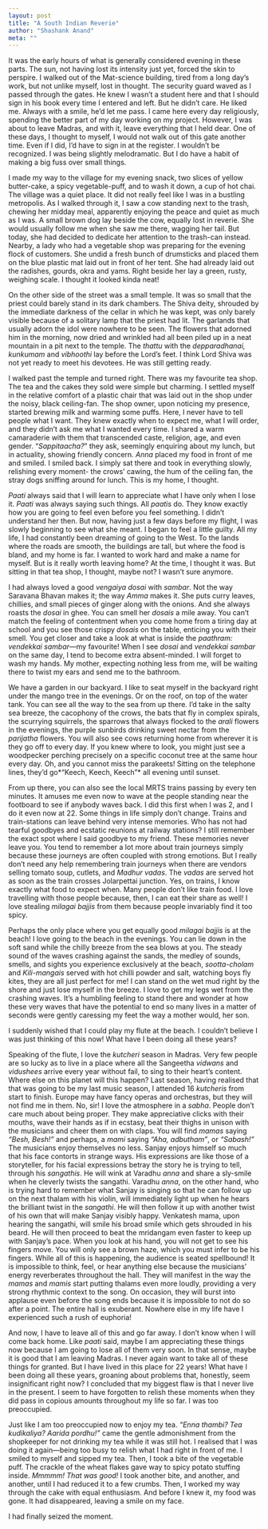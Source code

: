 ```yaml
---
layout: post
title: "A South Indian Reverie"
author: "Shashank Anand"
meta: ""
---
```


It was the early hours of what is generally considered evening in these parts. The sun, not having lost its intensity just yet, forced the skin to perspire.  I walked out of the Mat-science building, tired from a long day’s work, but not unlike myself, lost in thought. The security guard waved as I passed through the gates. He knew I wasn’t a student here and that I should sign in his book every time I entered and left. But he didn’t care. He liked me. Always with a smile, he’d let me pass. I came here every day religiously, spending the better part of my day working on my project. However, I was about to leave Madras, and with it, leave everything that I held dear. One of these days, I thought to myself, I would not walk out of this gate another time. Even if I did, I’d have to sign in at the register. I wouldn’t be recognized. I was being slightly melodramatic. But I do have a habit of making a big fuss over small things.

I made my way to the village for my evening snack, two slices of yellow butter-cake, a spicy vegetable-puff, and to wash it down, a cup of hot chai. The village was a quiet place. It did not really feel like I was in a bustling metropolis. As I walked through it, I saw a cow standing next to the trash, chewing her midday meal, apparently enjoying the peace and quiet as much as I was. A small brown dog lay beside the cow, equally lost in reverie. She would usually follow me when she saw me there, wagging her tail. But today, she had decided to dedicate her attention to the trash-can instead. Nearby, a lady who had a vegetable shop was preparing for the evening flock of customers. She undid a fresh bunch of drumsticks and placed them on the blue plastic mat laid out in front of her tent. She had already laid out the radishes, gourds, okra and yams. Right beside her lay a green, rusty, weighing scale. I thought it looked kinda neat! 

On the other side of the street was a small temple. It was so small that the priest could barely stand in its dark chambers. The Shiva deity, shrouded by the immediate darkness of the cellar in which he was kept, was only barely visible because of a solitary lamp that the priest had lit. The garlands that usually adorn the idol were nowhere to be seen. The flowers that adorned him in the morning, now dried and wrinkled had all been piled up in a neat mountain in a pit next to the temple. The *thattu* with the *depparadhanai, kunkumam* and *vibhoothi* lay before the Lord’s feet. I think Lord Shiva was not yet ready to meet his devotees. He was still getting ready.

I walked past the temple and turned right. There was my favourite tea shop. The tea and the cakes they sold were simple but charming. I settled myself in the relative comfort of a plastic chair that was laid out in the shop under the noisy, black ceiling-fan. The shop owner, upon noticing my presence, started brewing milk and warming some puffs. Here, I never have to tell people what I want. They knew exactly when to expect me, what I will order, and they didn’t ask me what I wanted every time. I shared a warm camaraderie with them that transcended caste, religion, age, and even gender. “*Sappitaacha?*” they ask, seemingly enquiring about my lunch, but in actuality, showing friendly concern. *Anna* placed my food in front of me and smiled. I smiled back. I simply sat there and took in everything slowly, relishing every moment- the crows’ cawing, the hum of the ceiling fan, the stray dogs sniffing around for lunch. This is my home, I thought.

*Paati* always said that I will learn to appreciate what I have only when I lose it. *Paati* was always saying such things. All *paatis* do. They know exactly how you are going to feel even before you feel something. I didn’t understand her then. But now, having just a few days before my flight, I was slowly beginning to see what she meant. I began to feel a little guilty. All my life, I had constantly been dreaming of going to the West. To the lands where the roads are smooth, the buildings are tall, but where the food is bland, and my home is far. I wanted to work hard and make a name for myself. But is it really worth leaving home? At the time, I thought it was. But sitting in that tea shop, I thought, maybe not? I wasn’t sure anymore.


I had always loved a good *vengaiya dosai* with *sambar*. Not the way Saravana Bhavan makes it; the way *Amma* makes it. She puts curry leaves, chillies, and small pieces of ginger along with the onions. And she always roasts the *dosai* in ghee. You can smell her *dosais* a mile away. You can’t match the feeling of contentment when you come home from a tiring day at school and you see those crispy *dosais* on the table, enticing you with their smell. You get closer and take a look at what is inside the *paathram: vendekkai sambar*—my favourite! When I see *dosai* and *vendekkai sambar* on the same day, I tend to become extra absent-minded. I will forget to wash my hands. My mother, expecting nothing less from me, will be waiting there to twist my ears and send me to the bathroom. 

We have a garden in our backyard. I like to seat myself in the backyard right under the mango tree in the evenings. Or on the roof, on top of the water tank. You can see all the way to the sea from up there. I’d take in the salty sea breeze, the cacophony of the crows, the bats that fly in complex spirals, the scurrying squirrels, the sparrows that always flocked to the *arali* flowers in the evenings, the purple sunbirds drinking sweet nectar from the *parijatha* flowers. You will also see cows returning home from wherever it is they go off to every day. If you knew where to look, you might just see a woodpecker perching precisely on a specific coconut tree at the same hour every day. Oh, and you cannot miss the parakeets! Sitting on the telephone lines, they’d go*“Keech, Keech, Keech”* all evening until sunset.

From up there, you can also see the local MRTS trains passing by every ten minutes. It amuses me even now to wave at the people standing near the footboard to see if anybody waves back. I did this first when I was 2, and I do it even now at 22. Some things in life simply don’t change. Trains and train-stations can leave behind very intense memories. Who has not had tearful goodbyes and ecstatic reunions at railway stations? I still remember the exact spot where I said goodbye to my friend. These memories never leave you. You tend to remember a lot more about train journeys simply because these journeys are often coupled with strong emotions. But I really don’t need any help remembering train journeys when there are vendors selling tomato soup, cutlets, and *Madhur vadas*. The *vadas* are served hot as soon as the train crosses Jolarpettai junction. Yes, on trains, I know exactly what food to expect when. Many people don’t like train food. I love travelling with those people because, then, I can eat their share as well! I love stealing *milagai bajjis* from them because people invariably find it too spicy.

Perhaps the only place where you get equally good *milagai bajjis* is at the beach! I love going to the beach in the evenings. You can lie down in the soft sand while the chilly breeze from the sea blows at you. The steady sound of the waves crashing against the sands, the medley of sounds, smells, and sights you experience exclusively at the beach, *sootta-cholam* and *Kili-mangais* served with hot chilli powder and salt, watching boys fly kites, they are all just perfect for me! I can stand on the wet mud right by the shore and just lose myself in the breeze. I love to get my legs wet from the crashing waves. It’s a humbling feeling to stand there and wonder at how these very waves that have the potential to end so many lives in a matter of seconds were gently caressing my feet the way a mother would, her son. 

I suddenly wished that I could play my flute at the beach. I couldn’t believe I was just thinking of this now! What have I been doing all these years?

Speaking of the flute, I love the *kutcheri* season in Madras. Very few people are so lucky as to live in a place where all the Sangeetha *vidwans* and *vidushees* arrive every year without fail, to sing to their heart’s content. Where else on this planet will this happen? Last season, having realised that that was going to be my last music season, I attended 16 *kutcheris* from start to finish. Europe may have fancy operas and orchestras, but they will not find me in them. No, sir! I love the atmosphere in a *sabha*. People don’t care much about being proper. They make appreciative clicks with their mouths, wave their hands as if in ecstasy, beat their thighs in unison with the musicians and cheer them on with claps. You will find *mamas* saying *“Besh, Besh!”* and perhaps, a *mami* saying *“Aha, adbutham”*, or *“Sabash!”* The musicians enjoy themselves no less. Sanjay enjoys himself so much that his face contorts in strange ways. His expressions are like those of a storyteller, for his facial expressions betray the story he is trying to tell, through his *sangathis*. He will wink at Varadhu *anna* and share a sly-smile when he cleverly twists the sangathi. Varadhu *anna*, on the other hand, who is trying hard to remember what Sanjay is singing so that he can follow up on the next thalam with his violin, will immediately light up when he hears the brilliant twist in the *sangathi*. He will then follow it up with another twist of his own that will make Sanjay visibly happy. Venkatesh mama, upon hearing the sangathi, will smile his broad smile which gets shrouded in his beard. He will then proceed to beat the mridangam even faster to keep up with Sanjay’s pace. When you look at his hand, you will not get to see his fingers move. You will only see a brown haze, which you must infer to be his fingers. While all of this is happening, the audience is seated spellbound! It is impossible to think, feel, or hear anything else because the musicians’ energy reverberates throughout the hall. They will manifest in the way the *mamas* and *mamis* start putting thalams even more loudly, providing a very strong rhythmic context to the song. On occasion, they will burst into applause even before the song ends because it is impossible to not do so after a point. The entire hall is exuberant. Nowhere else in my life have I experienced such a rush of euphoria! 

And now, I have to leave all of this and go far away. I don’t know when I will come back home. Like *paati* said, maybe I am appreciating these things now because I am going to lose all of them very soon. In that sense, maybe it is good that I am leaving Madras. I never again want to take all of these things for granted. But I have lived in this place for 22 years! What have I been doing all these years, groaning about problems that, honestly, seem insignificant right now? I concluded that my biggest flaw is that I never live in the present. I seem to have forgotten to relish these moments when they did pass in copious amounts throughout my life so far. I was too preoccupied. 

Just like I am too preoccupied now to enjoy my tea. *“Enna thambi? Tea kudikaliya? Aarida pordhu!”* came the gentle admonishment from the shopkeeper for not drinking my tea while it was still hot. I realised that I was doing it again—being too busy to relish what I had right in front of me. I smiled to myself and sipped my tea. Then, I took a bite of the vegetable puff. The crackle of the wheat flakes gave way to spicy potato stuffing inside. *Mmmmm! That was good!* I took another bite, and another, and another, until I had reduced it to a few crumbs. Then, I worked my way through the cake with equal enthusiasm. And before I knew it, my food was gone. It had disappeared, leaving a smile on my face. 

I had finally seized the moment.

